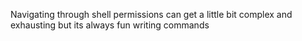 Navigating through shell permissions can get a little bit complex and exhausting but its always fun writing commands

